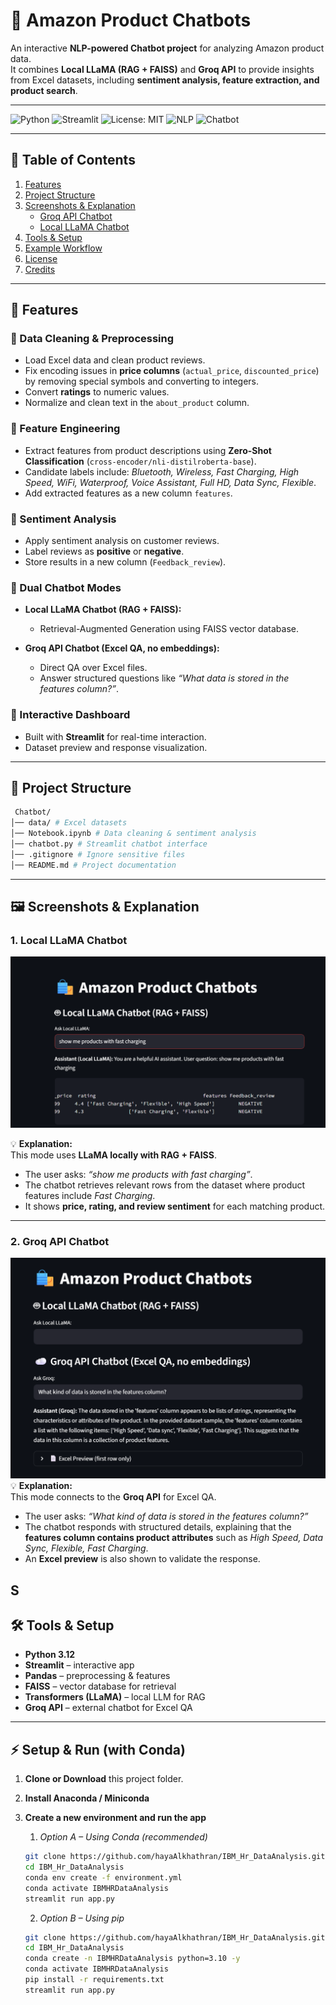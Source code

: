 # 🛒 Amazon Product Chatbots

An interactive **NLP-powered Chatbot project** for analyzing Amazon product data.  
It combines **Local LLaMA (RAG + FAISS)** and **Groq API** to provide insights from Excel datasets, including **sentiment analysis, feature extraction, and product search**.

---

![Python](https://img.shields.io/badge/Python-3.10-blue)
![Streamlit](https://img.shields.io/badge/Streamlit-Enabled-brightgreen)
![License: MIT](https://img.shields.io/badge/License-MIT-yellow.svg)
![NLP](https://img.shields.io/badge/NLP-Sentiment%20Analysis-orange)
![Chatbot](https://img.shields.io/badge/Chatbot-RAG%20%2B%20QA-purple)

---

## 📑 Table of Contents

1. [Features](#-features)
2. [Project Structure](#-project-structure)
3. [Screenshots & Explanation](#-screenshots--explanation)
   - [Groq API Chatbot](#1-groq-api-chatbot)
   - [Local LLaMA Chatbot](#2-local-llama-chatbot)
4. [Tools & Setup](#-tools--setup)
5. [Example Workflow](#-example-workflow)
6. [License](#-license)
7. [Credits](#-credits)

---

## 🚀 Features

### 🔹 Data Cleaning & Preprocessing
- Load Excel data and clean product reviews.  
- Fix encoding issues in **price columns** (`actual_price`, `discounted_price`) by removing special symbols and converting to integers.  
- Convert **ratings** to numeric values.  
- Normalize and clean text in the `about_product` column.  

### 🔹 Feature Engineering
- Extract  features from product descriptions using **Zero-Shot Classification** (`cross-encoder/nli-distilroberta-base`).  
- Candidate labels include: *Bluetooth, Wireless, Fast Charging, High Speed, WiFi, Waterproof, Voice Assistant, Full HD, Data Sync, Flexible*.  
- Add extracted features as a new column `features`.  


### 🔹 Sentiment Analysis
- Apply sentiment analysis on customer reviews.  
- Label reviews as **positive** or **negative**.  
- Store results in a new column (`Feedback_review`).  

### 🔹 Dual Chatbot Modes
- **Local LLaMA Chatbot (RAG + FAISS):**
  - Retrieval-Augmented Generation using FAISS vector database.  

- **Groq API Chatbot (Excel QA, no embeddings):**
  - Direct QA over Excel files.  
  - Answer structured questions like *“What data is stored in the features column?”*.  

### 🔹 Interactive Dashboard
- Built with **Streamlit** for real-time interaction.  
- Dataset preview and response visualization.  

---

## 📂 Project Structure

  ```bash
   Chatbot/
│── data/ # Excel datasets
│── Notebook.ipynb # Data cleaning & sentiment analysis
│── chatbot.py # Streamlit chatbot interface
│── .gitignore # Ignore sensitive files 
│── README.md # Project documentation
   ```
---

## 🖼 Screenshots & Explanation


### 1. Local LLaMA Chatbot
![Local LLaMA Chatbot](Images/Screenshot%202025-09-28%20190729.png)

💡 **Explanation:**  
This mode uses **LLaMA locally with RAG + FAISS**.  
- The user asks: *“show me products with fast charging”*.  
- The chatbot retrieves relevant rows from the dataset where product features include *Fast Charging*.  
- It shows **price, rating, and review sentiment** for each matching product.  

---

### 2. Groq API Chatbot
![Groq Chatbot](Images/Screenshot%202025-09-28%20200511.png)
💡 **Explanation:**  
This mode connects to the **Groq API** for Excel QA.  
- The user asks: *“What kind of data is stored in the features column?”*  
- The chatbot responds with structured details, explaining that the **features column contains product attributes** such as *High Speed, Data Sync, Flexible, Fast Charging*.  
- An **Excel preview** is also shown to validate the response.  

S
---

## 🛠 Tools & Setup

- **Python 3.12**
- **Streamlit** – interactive app
- **Pandas** – preprocessing & features
- **FAISS** – vector database for retrieval
- **Transformers (LLaMA)** – local LLM for RAG
- **Groq API** – external chatbot for Excel QA

---
## ⚡ Setup & Run (with Conda)

1. **Clone or Download** this project folder.

2. **Install Anaconda / Miniconda**

3. **Create a new environment and run the app**

     1. *Option A – Using Conda (recommended)*

   ```bash
   git clone https://github.com/hayaAlkhathran/IBM_Hr_DataAnalysis.git
   cd IBM_Hr_DataAnalysis
   conda env create -f environment.yml
   conda activate IBMHRDataAnalysis
   streamlit run app.py
   ```

      2. *Option B – Using pip*

   ```bash
   git clone https://github.com/hayaAlkhathran/IBM_Hr_DataAnalysis.git
   cd IBM_Hr_DataAnalysis
   conda create -n IBMHRDataAnalysis python=3.10 -y
   conda activate IBMHRDataAnalysis
   pip install -r requirements.txt
   streamlit run app.py
   ```